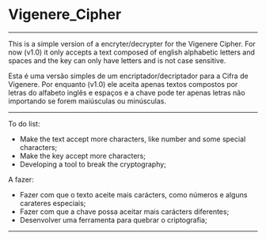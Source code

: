 # Vigenere_Cipher
------------------------------------------------------------------------------------------------------------------------------------------

This is a simple version of a encryter/decrypter for the Vigenere Cipher. For now (v1.0) it only accepts a text composed of english alphabetic letters and spaces and the key can only have letters and is not case sensitive.

Esta é uma versão simples de um encriptador/decriptador para a Cifra de Vigenere. Por enquanto (v1.0) ele aceita apenas textos compostos por letras do alfabeto inglês e espaços e a chave pode ter apenas letras não importando se forem maiúsculas ou minúsculas.

------------------------------------------------------------------------------------------------------------------------------------------

To do list:

- Make the text accept more characters, like number and some special characters;
- Make the key accept more characters;
- Developing a tool to break the cryptography;

A fazer:

- Fazer com que o texto aceite mais carácters, como números e alguns carateres especiais;
- Fazer com que a chave possa aceitar mais carácters diferentes;
- Desenvolver uma ferramenta para quebrar o criptografia;

------------------------------------------------------------------------------------------------------------------------------------------
